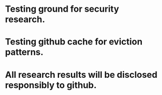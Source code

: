 ﻿# Testing ground for security research.


# Testing github cache for eviction patterns.
# All research results will be disclosed responsibly to github. 
 
 
 
 
 
 
 
 
 
 
 
 
 
 
